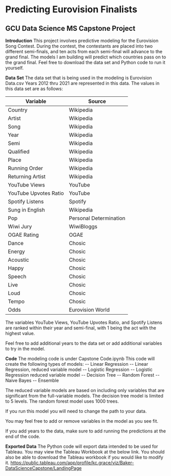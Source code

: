 # Predicting Eurovision Finalists
## GCU Data Science MS Capstone Project


**Introduction** 
This project involves predictive modeling for the Eurovision Song Contest. 
During the contest, the contestants are placed into two different semi-finals, and ten acts from each semi-final will advance to the grand final. 
The models I am building will predict which countries pass on to the grand final.
Feel free to download the data set and Python code to run it yourself.
  
**Data Set**
The data set that is being used in the modeling is Eurovision Data.csv
Years 2012 thru 2021 are represented in this data.
The values in this data set are as follows:
  
| Variable | Source |
|----------|--------|
| Country | Wikipedia |
| Artist | Wikipedia |
| Song | Wikipedia |
| Year | Wikipedia |
| Semi | Wikipedia |
| Qualified | Wikipedia |
| Place | Wikipedia |
| Running Order | Wikipedia |
| Returning Artist | Wikipedia |
| YouTube Views | YouTube |
| YouTube Upvotes Ratio| YouTube |
| Spotify Listens | Spotify |
| Sung in English | Wikipedia |
| Pop | Personal Determination |
| Wiwi Jury | WiwiBloggs |
| OGAE Rating | OGAE |
| Dance | Chosic |
| Energy | Chosic |
| Acoustic | Chosic |
| Happy | Chosic |
| Speech | Chosic |
| Live | Chosic |
| Loud | Chosic |
| Tempo | Chosic|
| Odds | Eurovision World |
  
The variables YouTube Views, YouTube Upvotes Ratio, and Spotify Listens are ranked within
their year and semi-final, with 1 being the act with the highest value.
  
Feel free to add additional years to the data set or add additional variables to try in the model.
  
  
**Code**
The modeling code is under Capstone Code.ipynb
This code will create the following types of models:
-- Linear Regression
-- Linear Regression, reduced variable model
-- Logistic Regression
-- Logistic Regression reduced variable model
-- Decision Tree
-- Random Forest
-- Naive Bayes
-- Ensemble
  
The reduced variable models are based on including only variables that are significant from
the full-variable models.
The decision tree model is limited to 5 levels.
The random forest model uses 1000 trees.
  
If you run this model you will need to change the path to your data.
  
You may feel free to add or remove variables in the model as you see fit.
  
If you add years to the data, make sure to add running the predictions at the end of the code.
  
  
**Exported Data**
The Python code will export data intended to be used for Tableau.
You may view the Tableau Workbook at the below link.
You should also be able to download the Tableau workbook if you would like to modify it.
https://public.tableau.com/app/profile/kc.grace/viz/Baker-DataScienceCapstone/LandingPage